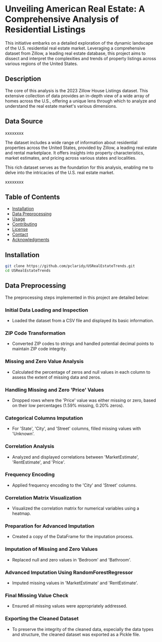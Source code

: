 # Unveiling American Real Estate: A Comprehensive Analysis of Residential Listings

This initiative embarks on a detailed exploration of the dynamic landscape of the U.S. residential real estate market. Leveraging a comprehensive dataset from Zillow, a leading real estate database, this project aims to dissect and interpret the complexities and trends of property listings across various regions of the United States.

## Description

The core of this analysis is the 2023 Zillow House Listings dataset. This extensive collection of data provides an in-depth view of a wide array of homes across the U.S., offering a unique lens through which to analyze and understand the real estate market's various dimensions.

## Data Source

xxxxxxxx

The dataset includes a wide range of information about residential properties across the United States, provided by Zillow, a leading real estate and rental marketplace. It offers insights into property characteristics, market estimates, and pricing across various states and localities. 

This rich dataset serves as the foundation for this analysis, enabling me to delve into the intricacies of the U.S. real estate market.

xxxxxxxx

## Table of Contents

- [Installation](#installation)
- [Data Preprocessing](#data-preprocessing)
- [Usage](#usage)
- [Contributing](#contributing)
- [License](#license)
- [Contact](#contact)
- [Acknowledgments](#acknowledgments)

## Installation

```bash
git clone https://github.com/pclaridy/USRealEstateTrends.git
cd USRealEstateTrends
```
## Data Preprocessing

The preprocessing steps implemented in this project are detailed below:

### Initial Data Loading and Inspection
- Loaded the dataset from a CSV file and displayed its basic information.

### ZIP Code Transformation
- Converted ZIP codes to strings and handled potential decimal points to maintain ZIP code integrity.

### Missing and Zero Value Analysis
- Calculated the percentage of zeros and null values in each column to assess the extent of missing data and zeros.

### Handling Missing and Zero 'Price' Values
- Dropped rows where the 'Price' value was either missing or zero, based on their low percentages (1.59% missing, 0.20% zeros).

### Categorical Columns Imputation
- For 'State', 'City', and 'Street' columns, filled missing values with 'Unknown'.

### Correlation Analysis
- Analyzed and displayed correlations between 'MarketEstimate', 'RentEstimate', and 'Price'.

### Frequency Encoding
- Applied frequency encoding to the 'City' and 'Street' columns.

### Correlation Matrix Visualization
- Visualized the correlation matrix for numerical variables using a heatmap.

### Preparation for Advanced Imputation
- Created a copy of the DataFrame for the imputation process.

### Imputation of Missing and Zero Values
- Replaced null and zero values in 'Bedroom' and 'Bathroom'.

### Advanced Imputation Using RandomForestRegressor
- Imputed missing values in 'MarketEstimate' and 'RentEstimate'.

### Final Missing Value Check
- Ensured all missing values were appropriately addressed.

### Exporting the Cleaned Dataset
- To preserve the integrity of the cleaned data, especially the data types and structure, the cleaned dataset was exported as a Pickle file.
